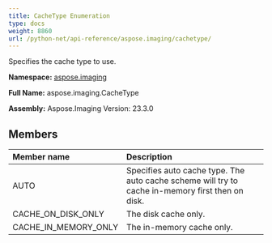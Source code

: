```yaml
---
title: CacheType Enumeration
type: docs
weight: 8860
url: /python-net/api-reference/aspose.imaging/cachetype/
---
```


Specifies the cache type to use.

**Namespace:** [aspose.imaging](/imaging/python-net/api-reference/aspose.imaging/)

**Full Name:** aspose.imaging.CacheType

**Assembly:**  Aspose.Imaging Version: 23.3.0

## **Members**
|**Member name**|**Description**|
| :- | :- |
|AUTO|Specifies auto cache type. The auto cache scheme will try to cache in-memory first then on disk.|
|CACHE_ON_DISK_ONLY|The disk cache only.|
|CACHE_IN_MEMORY_ONLY|The in-memory cache only.|
